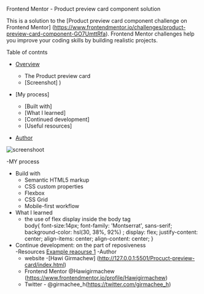 Frontend Mentor - Product preview card component solution

This is a solution to the [Product preview card component challenge on Frontend Mentor]
(https://www.frontendmentor.io/challenges/product-preview-card-component-GO7UmttRfa). 
Frontend Mentor challenges help you improve your coding skills by building realistic projects. 

Table of contnts
- [Overview](#overview)
  - The Product preview card
  - [Screenshot] )
   
- [My process] 
  - [Built with] 
  - [What I learned] 
  - [Continued development] 
  - [Useful resources] 
- [Author](#author)
 
   
![screenshoot](https://user-images.githubusercontent.com/88828065/187650438-933de369-c719-4339-b2bc-849c0ea9b6be.PNG)

-MY process
  - Build with  
     - Semantic HTML5 markup
     - CSS custom properties
     - Flexbox
     - CSS Grid
     - Mobile-first workflow
  - What I learned
      - the use  of flex display inside the body tag  
        body{
    font-size:14px;
    font-family: 'Montserrat', sans-serif;
    background-color: hsl(30, 38%, 92%) ;
    display: flex;
    justify-content: center;
    align-items: center;
    align-content: center;
}
- Continue development: on the part of reposiveness  
 -Resources
   [Example reaourse 1](https://www.youtube.com/watch?v=fYq5PXgSsbE&t=3s)
 -Author
   - website -[Hawi Girmachew] (http://127.0.0.1:5501/Procuct-preview-card/index.html)
   - Frontend Mentor @Hawigirmachew (https://www.frontendmentor.io/profile/Hawigirmachew)
   - Twitter - @girmachee_h(https://twitter.com/girmachee_h)
  
    
